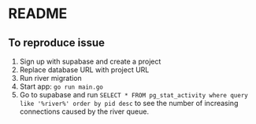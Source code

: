 # README

## To reproduce issue
1. Sign up with supabase and create a project
2. Replace database URL with project URL
3. Run river migration
4. Start app: `go run main.go`
5. Go to supabase and run `SELECT * FROM pg_stat_activity where query  like '%river%' order by pid desc` to see the number of increasing connections caused by the river queue.
